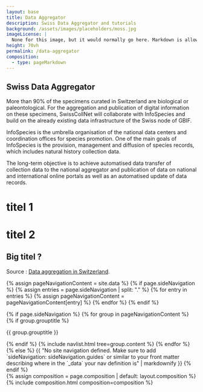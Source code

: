 ```yaml
---
layout: base
title: Data Aggregator
description: Swiss Data Aggregator and tutorials
background: /assets/images/placeholders/moss.jpg
imageLicense: |
  None for this image, but it would normally go here. Markdown is allowed.
height: 70vh
permalink: /data-aggregator
composition:
  - type: pageMarkdown
---
```

## Swiss Data Aggregator

More than 90% of the specimens curated in Switzerland are biological or paleontological. For the aggregation and publication of digital information on these specimens, SwissCollNet will collaborate with InfoSpecies and build on the already existing data infrastructure of the Swiss node of GBIF.

InfoSpecies is the umbrella organisation of the national data centers and coordination offices for species promotion. One of the main goals of InfoSpecies is the provision, management and diffusion of species records, which includes natural history collection data.

The long-term objective is to achieve automatised data transfer of collection data to the national aggregator and publication of data on national and international online portals as well as an automatised update of data records.

# titel 1

# titel 2

## Big titel ?

Source : [Data aggregation in Switzerland](https://swisscollnet.scnat.ch/fr/collection_data/data_aggregation).

{% assign pageNavigationContent = site.data %}
{% if page.sideNavigation %}
  {% assign entries = page.sideNavigation | split: "." %}
  {% for entry in entries %}
    {% assign pageNavigationContent = pageNavigationContent[entry] %}
  {% endfor %}
{% endif %}

<div class="documentation" id="documentation">
  <a
    role="button"
    id="sidebarBurger"
    class="sidebar-burger navbar-burger burger menu-toggle"
    aria-label="menu"
    aria-expanded="false"
    data-target="documentation"
  >
    <span aria-hidden="true"></span>
    <span aria-hidden="true"></span>
    <span aria-hidden="true"></span>
  </a>
  <aside id="pageNavbar" class="documentation-sidebar pageNavbar menu">
    {% if page.sideNavigation %}
      {% for group in pageNavigationContent %}
        {% if group.grouptitle %}
          <p class="menu-label">{{ group.grouptitle }}</p>
        {% endif %}
        {% include navlist.html tree=group.content %}
      {% endfor %}
    {% else %}
      {{ "No site navigation defined. Make sure to add `sideNavigation: sideNavigation.guides` or similar to your front matter describing where in the `_data` your nav definition is" | markdownify }}
    {% endif %}
  </aside>
  <div class="documentation-content">
    {% assign composition = page.composition | default: layout.composition %}
    {% include composition.html composition=composition %}
  </div>
</div>
